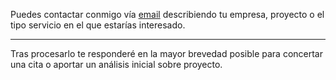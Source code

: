 Puedes contactar conmigo vía
[email](david@davidanguita.name)
describiendo tu empresa, proyecto o el tipo servicio en el que estarías
interesado.

* * *

Tras procesarlo te responderé en la mayor brevedad posible para
concertar una cita o aportar un análisis inicial sobre proyecto.
